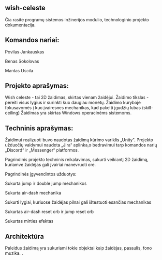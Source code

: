wish-celeste
---
Čia rasite programų sistemos inžinerijos modulio, technologinio projekto dokumentacija.

Komandos nariai:
---
Povilas Jankauskas 

Benas Sokolovas

Mantas Uscila

Projekto aprašymas:
---
Wish celeste - tai 2D žaidimas, skirtas vienam žaidėjui. Žaidimo tikslas - pereiti visus lygius ir surinkti kuo daugiau monetų. Žaidimo kuryboje fokusavomės į kuo įvairesnes mechanikas, kad pakelti įgudžių lubas (skill-ceiling) Žaidimas yra skirtas Windows operacinėms sistemoms.

Techninis aprašymas:
---
Žaidimui realizuoti buvo naudotas žaidimų kūrimo variklis „Unity". Projekto užduočių valdymui naudota „Jira“ aplinka,o bedravimui tarp komandos narių „Discord“ ir „Messenger“ platformos.

Pagrindinis projekto techninis reikalavimas, sukurti veikiantį 2D žaidimą, kuriamve žaidėjas gali įvairiai manevruoti ore. 

Pagrindinės įgyvendintos užduotys:

Sukurta jump ir double jump mechanikos

Sukurta air-dash mechanika

Sukurti lygiai, kuriuose žaidėjas pilnai gali ištestuoti esančias mechanikas

Sukurtas air-dash reset orb ir jump reset orb

Sukurtas mirties efektas

Architektūra
---
Paleidus žaidimą yra sukuriami tokie objektai kaip žaidėjas, pasaulis, fono muzika. . 
